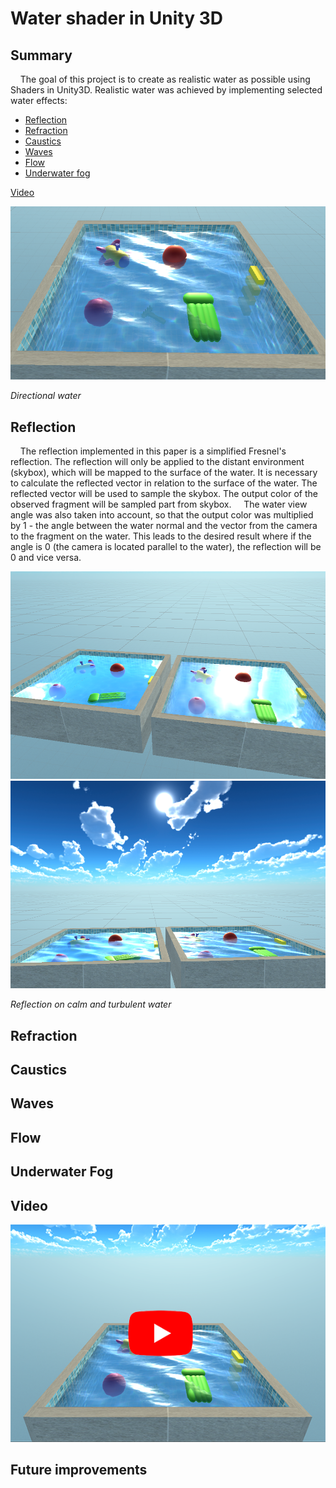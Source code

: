# Water shader in Unity 3D

## Summary
&nbsp;&nbsp;&nbsp;&nbsp;The goal of this project is to create as realistic water as possible using Shaders in Unity3D. Realistic water was achieved by implementing selected water effects:
* [Reflection](https://github.com/leonjovanovic/unity-water-shader/blob/main/README.md#reflection)
* [Refraction](https://github.com/leonjovanovic/unity-water-shader/blob/main/README.md#refraction)
* [Caustics](https://github.com/leonjovanovic/unity-water-shader/blob/main/README.md#caustics)
* [Waves](https://github.com/leonjovanovic/unity-water-shader/blob/main/README.md#waves)
* [Flow](https://github.com/leonjovanovic/unity-water-shader/blob/main/README.md#flow)
* [Underwater fog](https://github.com/leonjovanovic/unity-water-shader/blob/main/README.md#underwater-fog)

[Video](https://github.com/leonjovanovic/unity-water-shader/blob/main/README.md#video)

![water1](images/total1.png)

*Directional water*

## Reflection
&nbsp;&nbsp;&nbsp;&nbsp;The reflection implemented in this paper is a simplified Fresnel's reflection. The reflection will only be applied to the distant environment (skybox), which will be mapped to the surface of the water. It is necessary to calculate the reflected vector in relation to the surface of the water. The reflected vector will be used to sample the skybox. The output color of the observed fragment will be sampled part from skybox.
&nbsp;&nbsp;&nbsp;&nbsp;The water view angle was also taken into account, so that the output color was multiplied by 1 - the angle between the water normal and the vector from the camera to the fragment on the water. This leads to the desired result where if the angle is 0 (the camera is located parallel to the water), the reflection will be 0 and vice versa.

![refl1](images/reflection1.png)![refl2](images/reflection2.png)

*Reflection on calm and turbulent water*

## Refraction

## Caustics

## Waves

## Flow

## Underwater Fog

## Video

[![Water Youtube](images/water_youtube.png)](https://youtu.be/tFkYjNdJcms)

## Future improvements



